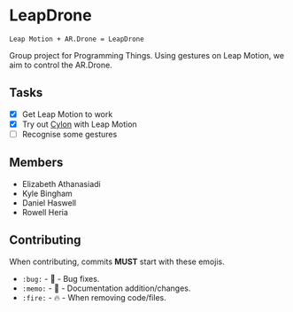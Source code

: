# LeapDrone

`Leap Motion + AR.Drone = LeapDrone`

Group project for Programming Things. Using gestures on Leap Motion, we aim to control the AR.Drone.

## Tasks

- [x] Get Leap Motion to work
- [x] Try out [Cylon](https://github.com/hybridgroup/cylon/) with Leap Motion
- [ ] Recognise some gestures

## Members

- Elizabeth Athanasiadi
- Kyle Bingham
- Daniel Haswell
- Rowell Heria

## Contributing

When contributing, commits **MUST** start with these emojis.

- `:bug:` - :bug: - Bug fixes.
- `:memo:` - :memo: - Documentation addition/changes.
- `:fire:` - :fire: - When removing code/files.